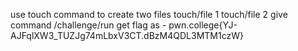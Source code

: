 use touch command to create two files 
touch/file 1 
touch/file 2
give command /challenge/run
get flag as - pwn.college{YJ-AJFqlXW3_TUZJg74mLbxV3CT.dBzM4QDL3MTM1czW}

